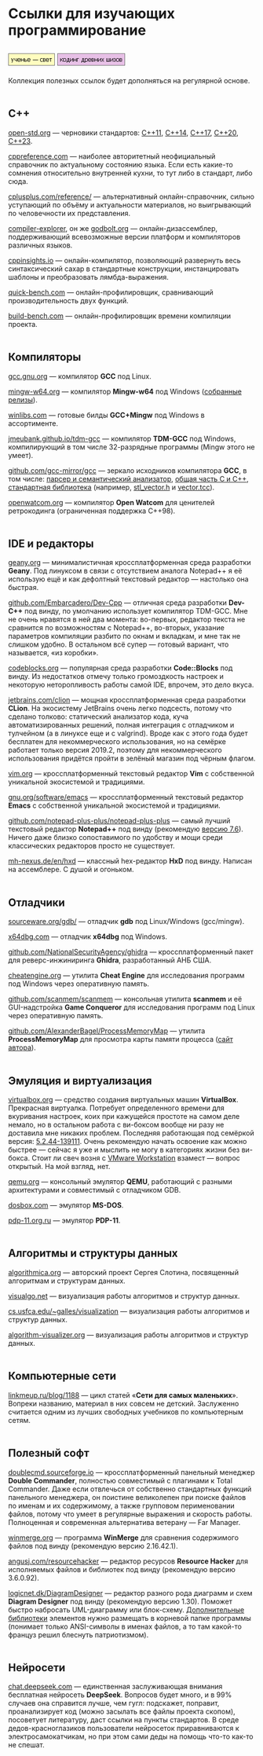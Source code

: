 # Ссылки для изучающих программирование

[![image](../../../data/tags/education/tag_education.png)](../../../data/tags/education)
[![image](../../../data/tags/cpp/tag_cpp.png)](../../../data/tags/cpp)
-----

Коллекция полезных ссылок будет дополняться на регулярной основе.
<br><br>

## C++

[open-std.org](https://open-std.org/) — черновики стандартов: [C++11](https://www.open-std.org/jtc1/sc22/wg21/docs/papers/2012/n3337.pdf), [C++14](https://www.open-std.org/jtc1/sc22/wg21/docs/papers/2014/n4296.pdf), [C++17](https://www.open-std.org/jtc1/sc22/wg21/docs/papers/2017/n4659.pdf), [C++20](https://www.open-std.org/jtc1/sc22/wg21/docs/papers/2020/n4861.pdf), [C++23](https://www.open-std.org/jtc1/sc22/wg21/docs/papers/2023/n4950.pdf).

[cppreference.com](https://en.cppreference.com/w/) — наиболее авторитетный неофициальный справочник по актуальному состоянию языка. Если есть какие-то сомнения относительно внутренней кухни, то тут либо в стандарт, либо сюда.

[cplusplus.com/reference/](https://cplusplus.com/reference/) — альтернативный онлайн-справочник, сильно уступающий по объёму и актуальности материалов, но выигрывающий по человечности их представления.

[compiler-explorer](https://compiler-explorer.com/), он же [godbolt.org](https://godbolt.org/) — онлайн-дизассемблер, поддерживающий всевозможные версии платформ и компиляторов различных языков.

[cppinsights.io](https://cppinsights.io/) — онлайн-компилятор, позволяющий развернуть весь синтаксический сахар в стандартные конструкции, инстанцировать шаблоны и преобразовать лямбда-выражения.

[quick-bench.com](https://quick-bench.com/) — онлайн-профилировщик, сравнивающий производительность двух функций.

[build-bench.com](https://build-bench.com/) — онлайн-профилировщик времени компиляции проекта.
<br><br>

## Компиляторы

[gcc.gnu.org](https://gcc.gnu.org/) — компилятор **GCC** под Linux.

[mingw-w64.org](https://www.mingw-w64.org/) — компилятор **Mingw-w64** под Windows ([собранные релизы](https://github.com/niXman/mingw-builds-binaries)).

[winlibs.com](https://winlibs.com/) — готовые билды **GCC+Mingw** под Windows в ассортименте.

[jmeubank.github.io/tdm-gcc](https://jmeubank.github.io/tdm-gcc/) — компилятор **TDM-GCC** под Windows, компилирующий в том числе 32-разрядные программы (Mingw этого не умеет).

[github.com/gcc-mirror/gcc](https://github.com/gcc-mirror/gcc) — зеркало исходников компилятора **GCC**, в том числе: [парсер и семантический анализатор](https://github.com/gcc-mirror/gcc/tree/master/gcc/cp), [общая часть C и C++](https://github.com/gcc-mirror/gcc/tree/master/gcc/c-family), [стандартная библиотека](https://github.com/gcc-mirror/gcc/tree/master/libstdc++-v3) (например, [stl_vector.h](https://github.com/gcc-mirror/gcc/blob/master/libstdc++-v3/include/bits/stl_vector.h) и [vector.tcc](https://github.com/gcc-mirror/gcc/blob/master/libstdc++-v3/include/bits/vector.tcc)).

[openwatcom.org](http://www.openwatcom.org/) — компилятор **Open Watcom** для ценителей ретрокодинга (ограниченная поддержка C++98).
<br><br>

## IDE и редакторы

[geany.org](https://geany.org/) — минималистичная кроссплатформенная среда разработки **Geany**. Под линуксом в связи с отсутствием аналога Notepad++ я её использую ещё и как дефолтный текстовый редактор — настолько она быстрая.

[github.com/Embarcadero/Dev-Cpp](https://github.com/Embarcadero/Dev-Cpp) — отличная среда разработки **Dev-C++** под винду, по умолчанию использует компилятор TDM-GCC. Мне не очень нравятся в ней два момента: во-первых, редактор текста не сравнится по возможностям с Notepad++, во-вторых, указание параметров компиляции разбито по окнам и вкладкам, и мне так не слишком удобно. В остальном всё супер — готовый вариант, что называется, «из коробки».

[codeblocks.org](https://www.codeblocks.org/) — популярная среда разработки **Code::Blocks** под винду. Из недостатков отмечу только громоздкость настроек и некоторую неторопливость работы самой IDE, впрочем, это дело вкуса.

[jetbrains.com/clion](https://www.jetbrains.com/clion/) — мощная кроссплатформенная среда разработки **CLion**. На экосистему JetBrains очень легко подсесть, потому что сделано толково: статический анализатор кода, куча автоматизированных решений, полная интеграция с отладчиком и тулчейном (а в линуксе еще и с valgrind). Вроде как с этого года будет бесплатен для некоммерческого использования, но на семёрке работает только версия 2019.2, поэтому для некоммерческого использования придётся пройти в зелёный магазин под чёрным флагом.

[vim.org](https://www.vim.org/) — кроссплатформенный текстовый редактор **Vim** с собственной уникальной экосистемой и традициями.

[gnu.org/software/emacs](https://www.gnu.org/software/emacs/) — кроссплатформенный текстовый редактор **Emacs** с собственной уникальной экосистемой и традициями.

[github.com/notepad-plus-plus/notepad-plus-plus](https://github.com/notepad-plus-plus/notepad-plus-plus) — самый лучший текстовый редактор **Notepad++** под винду (рекомендую [версию 7.6](https://download.notepad-plus-plus.org/repository/7.x/7.6/)). Ничего даже близко сопоставимого по удобству и мощи среди классических редакторов просто не существует.

[mh-nexus.de/en/hxd](https://mh-nexus.de/en/hxd/) — классный hex-редактор **HxD** под винду. Написан на ассемблере. С душой и огоньком.
<br><br>

## Отладчики

[sourceware.org/gdb/](https://www.sourceware.org/gdb/) — отладчик **gdb** под Linux/Windows (gcc/mingw).

[x64dbg.com](https://x64dbg.com/) — отладчик **x64dbg** под Windows.

[github.com/NationalSecurityAgency/ghidra](https://github.com/NationalSecurityAgency/ghidra) — кроссплатформенный пакет для реверс-инжиниринга **Ghidra**, разработанный АНБ США.

[cheatengine.org](https://www.cheatengine.org/) — утилита **Cheat Engine** для исследования программ под Windows через оперативную память.

[github.com/scanmem/scanmem](https://github.com/scanmem/scanmem) — консольная утилита **scanmem** и её GUI-надстройка **Game Conqueror** для исследования программ под Linux через оперативную память.

[github.com/AlexanderBagel/ProcessMemoryMap](https://github.com/AlexanderBagel/ProcessMemoryMap) — утилита **ProcessMemoryMap** для просмотра карты памяти процесса ([сайт автора](https://rouse.drkb.ru/)).
<br><br>

## Эмуляция и виртуализация

[virtualbox.org](https://www.virtualbox.org/) —  средство создания виртуальных машин **VirtualBox**. Прекрасная виртуалка. Потребует определенного времени для вкуривания настроек, коих при кажущейся простоте на самом деле немало, но в остальном работа с ви-боксом вообще ни разу не доставила мне никаких проблем. Последняя работающая под семёркой версия: [5.2.44-139111](https://download.virtualbox.org/virtualbox/5.2.44/). Очень рекомендую начать освоение как можно быстрее — сейчас я уже и мыслить не могу в категориях жизни без ви-бокса. Стоит ли свеч возня с [VMware Workstation](https://www.vmware.com/products/desktop-hypervisor/workstation-and-fusion) взамест — вопрос открытый. На мой взгляд, нет.

[qemu.org](https://www.qemu.org/) — консольный эмулятор **QEMU**, работающий с разными архитектурами и совместимый с отладчиком GDB.

[dosbox.com](https://www.dosbox.com/) — эмулятор **MS-DOS**.

[pdp-11.org.ru](https://pdp-11.org.ru/) — эмулятор **PDP-11**.
<br><br>

## Алгоритмы и структуры данных

[algorithmica.org](https://ru.algorithmica.org/) — авторский проект Сергея Слотина, посвященный алгоритмам и структурам данных.

[visualgo.net](https://visualgo.net/en) — визуализация работы алгоритмов и структур данных.

[cs.usfca.edu/~galles/visualization](https://www.cs.usfca.edu/~galles/visualization/) — визуализация работы алгоритмов и структур данных.

[algorithm-visualizer.org](https://algorithm-visualizer.org/) — визуализация работы алгоритмов и структур данных.
<br><br>

## Компьютерные сети

[linkmeup.ru/blog/1188](https://linkmeup.ru/blog/1188/) — цикл статей «**Сети для самых маленьких**». Вопреки названию, материал в них совсем не детский. Заслуженно считается одним из лучших свободных учебников по компьютерным сетям.
<br><br>

## Полезный софт

[doublecmd.sourceforge.io](https://doublecmd.sourceforge.io/) — кроссплатформенный панельный менеджер **Double Commander**, полностью совместимый с плагинами к Total Commander. Даже если отвлечься от собственно стандартных функций панельного менеджера, он поистине великолепен при поиске файлов по именам и их содержимому, а также групповом перименовании файлов, потому что умеет в регулярные выражения и скорость работы. Полноценная и современная альтернатива ветерану — Far Manager.

[winmerge.org](https://winmerge.org/) — программа **WinMerge** для сравнения содержимого файлов под винду (рекомендую версию 2.16.42.1).

[angusj.com/resourcehacker](http://www.angusj.com/resourcehacker/) — редактор ресурсов **Resource Hacker** для исполняемых файлов и библиотек под винду (рекомендую версию 3.6.0.92).

[logicnet.dk/DiagramDesigner](https://logicnet.dk/DiagramDesigner/) — редактор разного рода диаграмм и схем **Diagram Designer** под винду (рекомендую версию 1.30). Поможет быстро набросать UML-диаграмму или блок-схему. [Дополнительные библиотеки](https://github.com/meesoft/DiagramDesigner/tree/master/TemplatePalettes) элементов нужно размещать в корневой папке программы (понимает только ANSI-символы в именах файлов, а то там какой-то француз решил блеснуть патриотизмом).
<br><br>

## Нейросети

[chat.deepseek.com](https://chat.deepseek.com/) — единственная заслуживающая внимания бесплатная нейросеть **DeepSeek**. Вопросов будет много, и в 99% случаев она справится лучше, чем гугл: подскажет, поправит, проанализирует код (можно засылать все файлы проекта скопом), посоветует литературу, даст ссылки на пункты стандартов. В среде дедов-красноглазиков пользователи нейросеток приравниваются к электросамокатчикам, но при этом сами деды на помощь что-то как-то не спешат.
<br><br>
